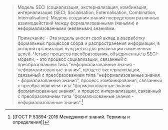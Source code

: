 >Модель SECI (социализация, экстернализация, комбинация, интернализация (SECI; Socialisation, Externalisation, Combination, Internalisation): Модель создания знаний посредством различных взаимодействий между формализованными (явными) и неформализованными (неявными) знаниями.  
>
>Примечание - Эта модель вносит свой вклад в разработку формальных процессов сбора и распространения информации, в которой организация нуждается для реализации намеченных целей. Четыре процесса преобразования, объединенные в SECI-модели, - это процесс социализации, связанный с преобразованием типа "неформализованные знания - неформализованные знания", процесс экстернализации, связанный с преобразованием типа "неформализованные знания - формализованные знания", процесс комбинирования, связанный с преобразованием типа "формализованные знания - формализованные знания", и процесс интернализации, связанный с преобразованием типа "формализованные знания - неформализованные знания".[^1]

[^1]:[[ГОСТ Р 53894-2016 Менеджмент знаний. Термины и определения]]